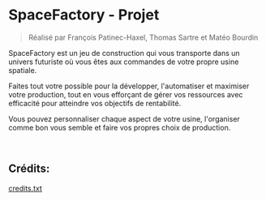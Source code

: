# SpaceFactory - Projet
> Réalisé par François Patinec-Haxel, Thomas Sartre et Matéo Bourdin

SpaceFactory est un jeu de construction qui vous transporte dans un univers futuriste où vous êtes aux commandes de votre propre usine spatiale.

Faites tout votre possible pour la développer, l'automatiser et maximiser votre production, tout en vous efforçant de gérer vos ressources avec efficacité pour atteindre vos objectifs de rentabilité. 

Vous pouvez personnaliser chaque aspect de votre usine, l'organiser comme bon vous semble et faire vos propres choix de production.

<br>

## Crédits:<br>
[credits.txt](sources/Assets/credits.txt)
